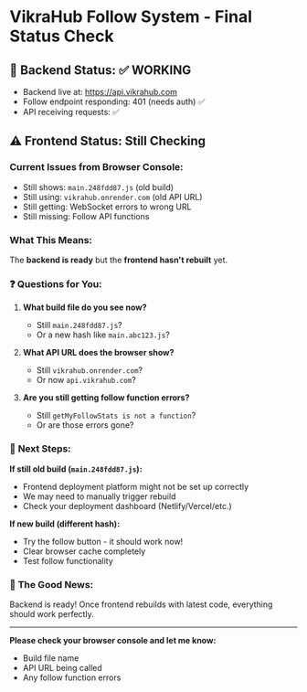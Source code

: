 # VikraHub Follow System - Final Status Check

## 🎉 **Backend Status: ✅ WORKING**
- Backend live at: https://api.vikrahub.com
- Follow endpoint responding: 401 (needs auth) ✅
- API receiving requests: ✅

## ⚠️ **Frontend Status: Still Checking**

### Current Issues from Browser Console:
- Still shows: `main.248fdd87.js` (old build)
- Still using: `vikrahub.onrender.com` (old API URL)
- Still getting: WebSocket errors to wrong URL
- Still missing: Follow API functions

### What This Means:
The **backend is ready** but the **frontend hasn't rebuilt** yet.

### ❓ **Questions for You:**

1. **What build file do you see now?**
   - Still `main.248fdd87.js`? 
   - Or a new hash like `main.abc123.js`?

2. **What API URL does the browser show?**
   - Still `vikrahub.onrender.com`?
   - Or now `api.vikrahub.com`?

3. **Are you still getting follow function errors?**
   - Still `getMyFollowStats is not a function`?
   - Or are those errors gone?

### 🔧 **Next Steps:**

**If still old build (`main.248fdd87.js`):**
- Frontend deployment platform might not be set up correctly
- We may need to manually trigger rebuild
- Check your deployment dashboard (Netlify/Vercel/etc.)

**If new build (different hash):**
- Try the follow button - it should work now!
- Clear browser cache completely
- Test follow functionality

### 🎯 **The Good News:**
Backend is ready! Once frontend rebuilds with latest code, everything should work perfectly.

---

**Please check your browser console and let me know:**
- Build file name
- API URL being called
- Any follow function errors
